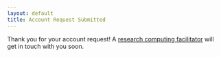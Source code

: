 ```yaml
---
layout: default
title: Account Request Submitted
---
```

<script type="text/javascript">
var RecaptchaOptions = {
  theme: 'white'
};
</script>

Thank you for your account request! A <a href="get-help.shtml">research 
computing facilitator</a> will get in touch with you soon.
